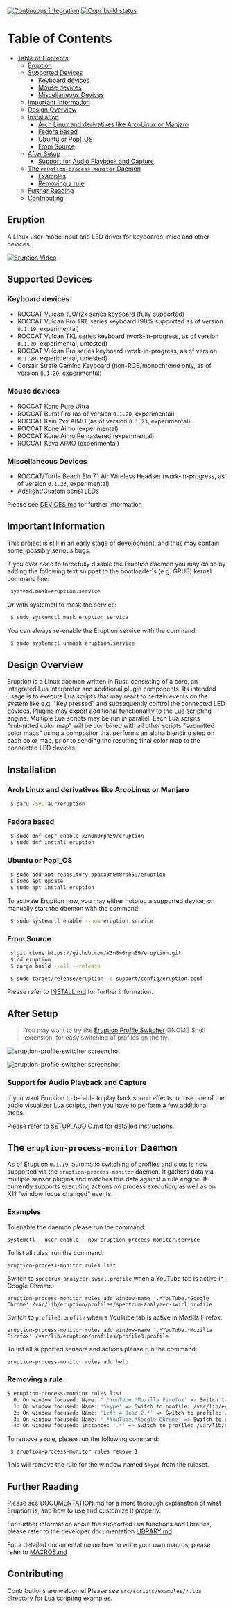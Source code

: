 [![Continuous integration](https://github.com/X3n0m0rph59/eruption/actions/workflows/rust.yml/badge.svg)](https://github.com/X3n0m0rph59/eruption/actions/workflows/rust.yml) [![Copr build status](https://copr.fedorainfracloud.org/coprs/x3n0m0rph59/eruption/package/eruption/status_image/last_build.png)](https://copr.fedorainfracloud.org/coprs/x3n0m0rph59/eruption/package/eruption/)

# Table of Contents

- [Table of Contents](#table-of-contents)
  - [Eruption](#eruption)
  - [Supported Devices](#supported-devices)
    - [Keyboard devices](#keyboard-devices)
    - [Mouse devices](#mouse-devices)
    - [Miscellaneous Devices](#miscellaneous-devices)
  - [Important Information](#important-information)
  - [Design Overview](#design-overview)
  - [Installation](#installation)
    - [Arch Linux and derivatives like ArcoLinux or Manjaro](#arch-linux-and-derivatives-like-arcolinux-or-manjaro)
    - [Fedora based](#fedora-based)
    - [Ubuntu or Pop!_OS](#ubuntu-or-pop_os)
    - [From Source](#from-source)
  - [After Setup](#after-setup)
    - [Support for Audio Playback and Capture](#support-for-audio-playback-and-capture)
  - [The `eruption-process-monitor` Daemon](#the-eruption-process-monitor-daemon)
    - [Examples](#examples)
    - [Removing a rule](#removing-a-rule)
  - [Further Reading](#further-reading)
  - [Contributing](#contributing)

## Eruption

A Linux user-mode input and LED driver for keyboards, mice and other devices

[![Eruption Video](https://img.youtube.com/vi/ig_71zg14nQ/0.jpg)](https://www.youtube.com/watch?v=ig_71zg14nQ)

## Supported Devices

### Keyboard devices

- ROCCAT Vulcan 100/12x series keyboard (fully supported)
- ROCCAT Vulcan Pro TKL series keyboard (98% supported as of version `0.1.19`, experimental)
- ROCCAT Vulcan TKL series keyboard (work-in-progress, as of version `0.1.20`, experimental, untested)
- ROCCAT Vulcan Pro series keyboard (work-in-progress, as of version `0.1.20`, experimental, untested)
- Corsair Strafe Gaming Keyboard (non-RGB/monochrome only, as of version `0.1.20`, experimental)

### Mouse devices

- ROCCAT Kone Pure Ultra
- ROCCAT Burst Pro (as of version `0.1.20`, experimental)
- ROCCAT Kain 2xx AIMO (as of version `0.1.23`, experimental)
- ROCCAT Kone Aimo (experimental)
- ROCCAT Kone Aimo Remastered (experimental)
- ROCCAT Kova AIMO (experimental)

### Miscellaneous Devices

- ROCCAT/Turtle Beach Elo 7.1 Air Wireless Headset (work-in-progress, as of version `0.1.23`, experimental)
- Adalight/Custom serial LEDs

Please see [DEVICES.md](DEVICES.md) for further information

## Important Information

This project is still in an early stage of development, and thus may contain
some, possibly serious bugs.

If you ever need to forcefully disable the Eruption daemon you may do so by adding
the following text snippet to the bootloader's (e.g. GRUB) kernel command line:

```sh
 systemd.mask=eruption.service
```

Or with systemctl to mask the service:

```sh
 $ sudo systemctl mask eruption.service
```

You can always re-enable the Eruption service with the command:

```sh
 $ sudo systemctl unmask eruption.service
```

## Design Overview

Eruption is a Linux daemon written in Rust, consisting of a core, an integrated
Lua interpreter and additional plugin components. Its intended usage is to
execute Lua scripts that may react to certain events on the system like e.g.
"Key pressed" and subsequently control the connected LED devices.
Plugins may export additional functionality to the Lua scripting engine.
Multiple Lua scripts may be run in parallel. Each Lua scripts "submitted color
map" will be combined with all other scripts "submitted color maps" using a
compositor that performs an alpha blending step on each color map,
prior to sending the resulting final color map to the connected LED devices.

## Installation

### Arch Linux and derivatives like ArcoLinux or Manjaro

```sh
 $ paru -Syu aur/eruption
```

### Fedora based

```sh
 $ sudo dnf copr enable x3n0m0rph59/eruption
 $ sudo dnf install eruption
```

### Ubuntu or Pop!_OS

```sh
 $ sudo add-apt-repository ppa:x3n0m0rph59/eruption
 $ sudo apt update
 $ sudo apt install eruption
```

To activate Eruption now, you may either hotplug a supported device, or manually start
the daemon with the command:

```sh
 $ sudo systemctl enable --now eruption.service
```

### From Source

```sh
 $ git clone https://github.com/X3n0m0rph59/eruption.git
 $ cd eruption
 $ cargo build --all --release

 $ sudo target/release/eruption -c support/config/eruption.conf
```

Please refer to [INSTALL.md](docs/INSTALL.md) for further information.

## After Setup

> You may want to try the
[Eruption Profile Switcher](https://extensions.gnome.org/extension/2621/eruption-profile-switcher/)
GNOME Shell extension, for easy switching of profiles on the fly.

![eruption-profile-switcher screenshot](docs/assets/screenshot-profile-switcher-01.jpg)

![eruption-profile-switcher screenshot](docs/assets/screenshot-profile-switcher-02.jpg)

### Support for Audio Playback and Capture

If you want Eruption to be able to play back sound effects, or use one of the
audio visualizer Lua scripts, then you have to perform a few additional steps.

Please refer to [SETUP_AUDIO.md](docs/SETUP_AUDIO.md) for detailed instructions.

## The `eruption-process-monitor` Daemon

As of Eruption `0.1.19`, automatic switching of profiles and slots is now supported via the `eruption-process-monitor` daemon. It gathers data via multiple sensor plugins and matches this data against a rule engine. It currently supports executing actions on process execution, as well as on X11 "window focus changed" events.

### Examples

To enable the daemon please run the command:

`systemctl --user enable --now eruption-process-monitor.service`

To list all rules, run the command:

`eruption-process-monitor rules list`

Switch to `spectrum-analyzer-swirl.profile` when a YouTube tab is active in Google Chrome:

`eruption-process-monitor rules add window-name '.*YouTube.*Google Chrome' /var/lib/eruption/profiles/spectrum-analyzer-swirl.profile`

Switch to `profile3.profile` when a YouTube tab is active in Mozilla Firefox:

`eruption-process-monitor rules add window-name '.*YouTube.*Mozilla Firefox' /var/lib/eruption/profiles/profile3.profile`


To list all supported sensors and actions please run the command:

`eruption-process-monitor rules add help`

### Removing a rule

```bash
$ eruption-process-monitor rules list
  0: On window focused: Name: '.*YouTube.*Mozilla Firefox' => Switch to profile: /var/lib/eruption/profiles/spectrum-analyzer-swirl.profile (enabled: false, internal: false)
  1: On window focused: Name: 'Skype' => Switch to profile: /var/lib/eruption/profiles/vu-meter.profile (enabled: false, internal: false)
  2: On window focused: Name: 'Left 4 Dead 2.*' => Switch to profile: /var/lib/eruption/profiles/gaming.profile (enabled: true, internal: false)
  3: On window focused: Name: '.*YouTube.*Google Chrome' => Switch to profile: /var/lib/eruption/profiles/spectrum-analyzer-swirl.profile (enabled: true, internal: false)
  4: On window focused: Instance: '.*' => Switch to profile: /var/lib/eruption/profiles/profile1.profile (enabled: true, internal: true)
```

To remove a rule, please run the following command:

```
 $ eruption-process-monitor rules remove 1
```

This will remove the rule for the window named `Skype` from the ruleset.

## Further Reading

Please see [DOCUMENTATION.md](docs/DOCUMENTATION.md) for a more thorough explanation of what Eruption is, and how to use and customize it properly.

For further information about the supported Lua functions and libraries, please refer to the developer documentation [LIBRARY.md](docs/LIBRARY.md).

For a detailed documentation on how to write your own macros, please refer to [MACROS.md](docs/MACROS.md)

## Contributing

Contributions are welcome!
Please see `src/scripts/examples/*.lua` directory for Lua scripting examples.
